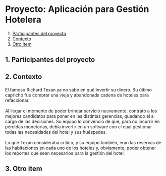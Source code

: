 # Proyecto: Aplicación para Gestión Hotelera
  <ol>
    <li><a href="participantes">Participantes del proyecto</a></li>
    <li><a href="contexto">Contexto</a></li>
    <li><a href="otro">Otro item</a></li>
  </ol>

## <p id="participantes">1. Participantes del proyecto</p>

## <p id="contexto">2. Contexto</p>
<p>
El famoso Richard Texan ya no sabe en qué invertir su dinero. Su último capricho fue comprar una vieja y abandonada cadena de hoteles para refaccionar.
<br> 
<br>
Al llegar el momento de poder brindar servicio nuevamente, contrató a los mejores candidatos para poner en las distintas gerencias, quedando él a cargo de las decisiones. Su equipo lo convenció de que, para no incurrir en pérdidas monetarias, debía invertir en un software con el cual gestionar todas las necesidades del hotel y sus huéspedes.
<br>
<br>
Lo que Texan consideraba crítico, y su equipo también, eran las reservas de las habitaciones en cada uno de los hoteles y, obviamente, poder obtener los reportes que sean necesarios para la gestión del hotel.
</p>

## <p id="otro">3. Otro item</p>
